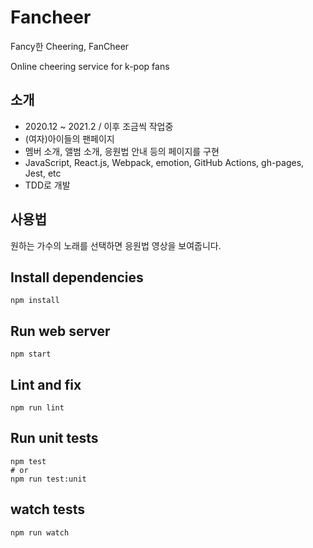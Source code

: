 # Fancheer

Fancy한 Cheering, FanCheer

Online cheering service for k-pop fans

## 소개

* 2020.12 ~ 2021.2 / 이후 조금씩 작업중
* (여자)아이들의 팬페이지
* 멤버 소개, 앨범 소개, 응원법 안내 등의 페이지를 구현
* JavaScript, React.js, Webpack, emotion, GitHub Actions, gh-pages, Jest, etc
* TDD로 개발

## 사용법

원하는 가수의 노래를 선택하면 응원법 영상을 보여줍니다. 

## Install dependencies
```
npm install
```

## Run web server
```
npm start
```

## Lint and fix
```
npm run lint
```

## Run unit tests
```
npm test
# or
npm run test:unit
```

## watch tests
```
npm run watch
```
